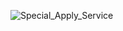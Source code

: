 ![Special_Apply_Service](https://github.com/BaileyPark/week2/assets/25733011/b9d26cf6-9424-41b0-84e8-0d7dea99b33e)
